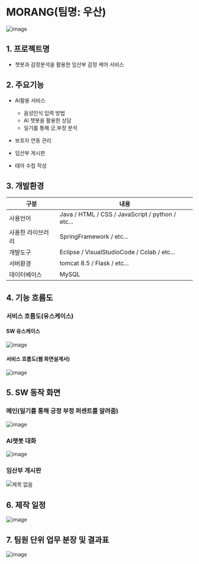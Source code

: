 # MORANG(팀명: 우산)
![image](https://user-images.githubusercontent.com/91482127/221342755-7084bb00-284c-4cfb-8dfa-986190baf6f1.png)

## 1. 프로젝트명
* 챗봇과 감정분석을 활용한 임산부 감정 케어 서비스

## 2. 주요기능
* AI활용 서비스
   - 음성인식 입력 방법
   - AI 챗봇을 활용한 상담
   - 일기를 통해 긍,부정 분석

* 보호자 연동 관리

* 임산부 게시판

* 태아 수첩 작성

## 3. 개발환경
|구분|내용|
|------|---|
|사용언어|Java / HTML / CSS / JavaScript / python / etc...|
|사용한 라이브러리|SpringFramework / etc...|
|개발도구|Eclipse / VisualStudioCode / Colab / etc...|
|서버환경|tomcat 8.5 / Flask / etc...|
|데이터베이스|MySQL|


## 4. 기능 흐름도
### 서비스 흐름도(유스케이스)
#### SW 유스케이스
![image](https://user-images.githubusercontent.com/91482127/221342458-17a19233-717c-425e-8990-8c5420ac22b5.png)
#### 서비스 흐름도(웹 화면설계서)
![image](https://user-images.githubusercontent.com/91482127/221342310-d49fd9ad-b361-440d-9da4-109fbd1fe294.png)

## 5. SW 동작 화면

### 메인(일기를 통해 긍정 부정 퍼센트를 알려줌)
![image](https://user-images.githubusercontent.com/91482127/221342662-8e830b85-c60f-478e-9a2d-3d0a86147e60.png)

### AI챗봇 대화
![image](https://user-images.githubusercontent.com/91482127/221342719-b3a636a1-b86b-451a-8e2e-2fbbcd5474e2.png)

### 임산부 게시판
![제목 없음](https://user-images.githubusercontent.com/91482127/221343009-f136ee11-a817-49b2-9ba4-8b2247a15b69.png)



## 6. 제작 일정
![image](https://user-images.githubusercontent.com/91482127/221342336-2c700a90-2922-43f0-afe2-dc632f999780.png)


## 7. 팀원 단위 업무 분장 및 결과표
![image](https://user-images.githubusercontent.com/91482127/221342779-9b459b44-20af-4f26-9ecf-4aa5bd60f75a.png)
